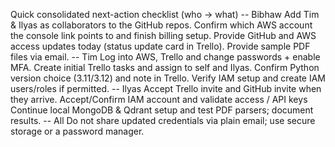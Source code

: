 Quick consolidated next-action checklist (who → what)
-- Bibhaw
Add Tim & Ilyas as collaborators to the GitHub repos.
Confirm which AWS account the console link points to and finish billing setup.
Provide GitHub and AWS access updates today (status update card in Trello).
Provide sample PDF files via email.
-- Tim
Log into AWS, Trello and change passwords + enable MFA.
Create initial Trello tasks and assign to self and Ilyas.
Confirm Python version choice (3.11/3.12) and note in Trello.
Verify IAM setup and create IAM users/roles if permitted.
-- Ilyas
Accept Trello invite and GitHub invite when they arrive.
Accept/Confirm IAM account and validate access / API keys
Continue local MongoDB & Qdrant setup and test PDF parsers; document results.
-- All
Do not share updated credentials via plain email; use secure storage or a password manager.